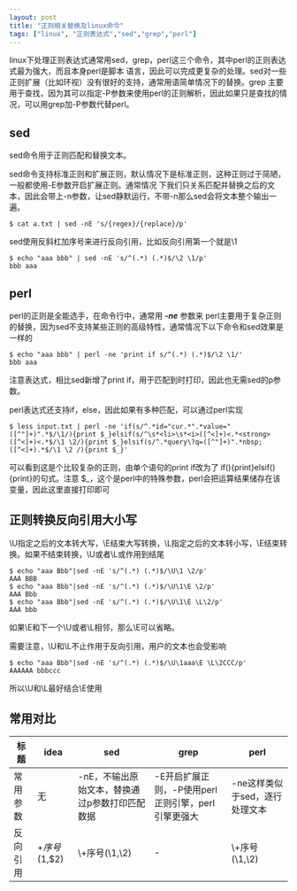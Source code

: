 ```yaml
---
layout: post
title: "正则相关替换及linux命令"
tags: ["linux", "正则表达式","sed","grep","perl"]
---
```


linux下处理正则表达式通常用sed，grep，perl这三个命令，其中perl的正则表达式最为强大，而且本身perl是脚本
语言，因此可以完成更复杂的处理。sed对一些正则扩展（比如环视）没有很好的支持，通常用语简单情况下的替换。grep
主要用于查找，因为其可以指定-P参数来使用perl的正则解析，因此如果只是查找的情况，可以用grep加-P参数代替perl。

## sed
sed命令用于正则匹配和替换文本。

sed命令支持标准正则和扩展正则，默认情况下是标准正则，这种正则过于简陋，一般都使用-E参数开启扩展正则。通常情况
下我们只关系匹配并替换之后的文本，因此会带上-n参数，让sed静默运行，不带-n那么sed会将文本整个输出一遍。

```shell
$ cat a.txt | sed -nE 's/{regex}/{replace}/p'
```
sed使用反斜杠加序号来进行反向引用，比如反向引用第一个就是\1
```shell
$ echo "aaa bbb" | sed -nE 's/^(.*) (.*)$/\2 \1/p'
bbb aaa
```

## perl
perl的正则是全能选手，在命令行中，通常用 ***-ne*** 参数来
perl主要用于复杂正则的替换，因为sed不支持某些正则的高级特性，通常情况下以下命令和sed效果是一样的
```shell
$ echo "aaa bbb" | perl -ne 'print if s/^(.*) (.*)$/\2 \1/'
bbb aaa
```
注意表达式，相比sed新增了print if，用于匹配到时打印，因此也无需sed的p参数。

perl表达式还支持if，else，因此如果有多种匹配，可以通过perl实现
```shell
$ less input.txt | perl -ne 'if(s/^.*id="cur.*".*value="([^"]+)".*$/\1/){print $_}elsif(s/^\s*<li>\s*<i>([^<]+)<.*<strong>([^<]+)<.*$/\1 \2/){print $_}elsif(s/^.*query\?q=([^"]+)".*nbsp;([^<]+).*$/\1 \2 /){print $_}'
```

可以看到这是个比较复杂的正则，由单个语句的print if改为了 if(){print}elsif(){print}的句式。注意
$_，这个是perl中的特殊参数，perl会把运算结果储存在该变量，因此这里直接打印即可



## 正则转换反向引用大小写

\U指定之后的文本转大写，\E结束大写转换，\L指定之后的文本转小写，\E结束转换。如果不结束转换，\U或者\L或作用到结尾
```shell
$ echo "aaa Bbb"|sed -nE 's/^(.*) (.*)$/\U\1 \2/p'
AAA BBB
$ echo "aaa Bbb"|sed -nE 's/^(.*) (.*)$/\U\1\E \2/p'
AAA Bbb
$ echo "aaa Bbb"|sed -nE 's/^(.*) (.*)$/\U\1\E \L\2/p'
AAA bbb
```
如果\E和下一个\U或者\L相邻，那么\E可以省略。

需要注意，\U和\L不止作用于反向引用，用户的文本也会受影响
```shell
$ echo "aaa Bbb"|sed -nE 's/^(.*) (.*)$/\U\1aaa\E \L\2CCC/p'
AAAAAA bbbccc
```
所以\U和\L最好结合\E使用

## 常用对比
| 标题  | idea        | sed                       | grep                            | perl               |
|-----|-------------|---------------------------|---------------------------------|--------------------|
|常用参数| 无           | -nE，不输出原始文本，替换通过p参数打印匹配数据 | -E开启扩展正则，-P使用perl正则引擎，perl引擎更强大 | -ne这样类似于sed，逐行处理文本 |
|反向引用| $+序号($1,$2) | \\+序号(\1,\2)              |-|\\+序号(\1,\2)|
